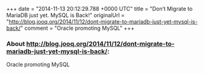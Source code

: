 +++
date = "2014-11-13 20:12:29.788 +0000 UTC"
title = "Don’t Migrate to MariaDB just yet. MySQL is Back!"
originalUrl = "http://blog.jooq.org/2014/11/12/dont-migrate-to-mariadb-just-yet-mysql-is-back/"
comment = "Oracle promoting MySQL"
+++

### About http://blog.jooq.org/2014/11/12/dont-migrate-to-mariadb-just-yet-mysql-is-back/:

Oracle promoting MySQL
